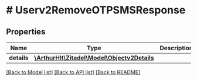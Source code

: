# # Userv2RemoveOTPSMSResponse

## Properties

Name | Type | Description | Notes
------------ | ------------- | ------------- | -------------
**details** | [**\ArthurHlt\Zitadel\Model\Objectv2Details**](Objectv2Details.md) |  | [optional]

[[Back to Model list]](../../README.md#models) [[Back to API list]](../../README.md#endpoints) [[Back to README]](../../README.md)
